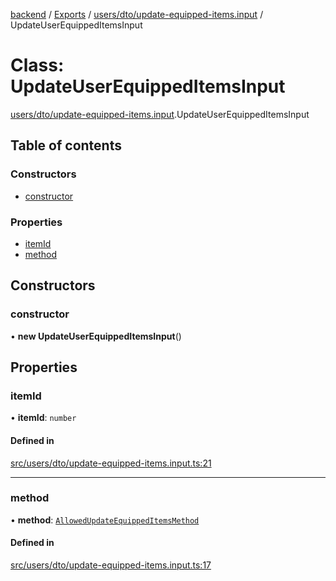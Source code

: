 [backend](../README.md) / [Exports](../modules.md) / [users/dto/update-equipped-items.input](../modules/users_dto_update_equipped_items_input.md) / UpdateUserEquippedItemsInput

# Class: UpdateUserEquippedItemsInput

[users/dto/update-equipped-items.input](../modules/users_dto_update_equipped_items_input.md).UpdateUserEquippedItemsInput

## Table of contents

### Constructors

- [constructor](users_dto_update_equipped_items_input.UpdateUserEquippedItemsInput.md#constructor)

### Properties

- [itemId](users_dto_update_equipped_items_input.UpdateUserEquippedItemsInput.md#itemid)
- [method](users_dto_update_equipped_items_input.UpdateUserEquippedItemsInput.md#method)

## Constructors

### constructor

• **new UpdateUserEquippedItemsInput**()

## Properties

### itemId

• **itemId**: `number`

#### Defined in

[src/users/dto/update-equipped-items.input.ts:21](https://github.com/GQDeltex/ft_transcendence/blob/main/backend/src/users/dto/update-equipped-items.input.ts#L21)

___

### method

• **method**: [`AllowedUpdateEquippedItemsMethod`](../enums/users_dto_update_equipped_items_input.AllowedUpdateEquippedItemsMethod.md)

#### Defined in

[src/users/dto/update-equipped-items.input.ts:17](https://github.com/GQDeltex/ft_transcendence/blob/main/backend/src/users/dto/update-equipped-items.input.ts#L17)

